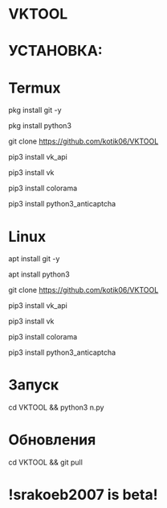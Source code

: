 # VKTOOL

# УСТАНОВКА:

  # Termux
  
  pkg install git -y
  
  pkg install python3 
  
  git clone https://github.com/kotik06/VKTOOL
  
  pip3 install vk_api
  
  pip3 install vk
  
  pip3 install colorama

  pip3 install python3_anticaptcha


  # Linux
  
  apt install git -y
  
  apt install python3 
  
  git clone https://github.com/kotik06/VKTOOL
  
  pip3 install vk_api
  
  pip3 install vk
  
  pip3 install colorama

  pip3 install python3_anticaptcha

# Запуск

cd VKTOOL && python3 n.py

# Обновления
 cd VKTOOL && git pull 

# !srakoeb2007 is beta! 
